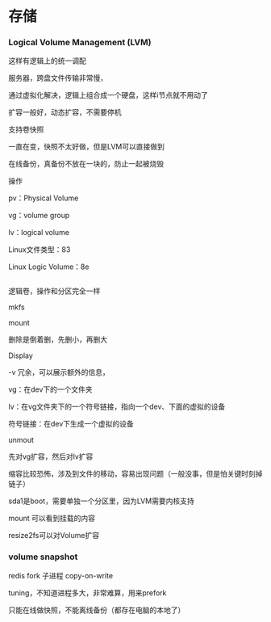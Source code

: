 # 存储

### Logical Volume Management (LVM)

这样有逻辑上的统一调配



服务器，跨盘文件传输非常慢，

通过虚拟化解决，逻辑上组合成一个硬盘，这样i节点就不用动了



扩容一般好，动态扩容，不需要停机

支持卷快照



一直在变，快照不太好做，但是LVM可以直接做到

在线备份，真备份不放在一块的，防止一起被烧毁



操作

pv：Physical Volume

vg：volume group

lv：logical volume



Linux文件类型：83

Linux Logic Volume：8e



```shell
```



逻辑卷，操作和分区完全一样

mkfs

mount

删除是倒着删，先删小，再删大



Display

-v 冗余，可以展示额外的信息，







vg：在dev下的一个文件夹

lv：在vg文件夹下的一个符号链接，指向一个dev、下面的虚拟的设备

符号链接：在dev下生成一个虚拟的设备



unmout



先对vg扩容，然后对lv扩容



缩容比较恐怖，涉及到文件的移动，容易出现问题（一般没事，但是怕关键时刻掉链子）



sda1是boot，需要单独一个分区里，因为LVM需要内核支持



mount 可以看到挂载的内容



resize2fs可以对Volume扩容



### volume snapshot

redis fork 子进程 copy-on-write

tuning，不知道进程多大，非常难算，用来prefork



只能在线做快照，不能离线备份（都存在电脑的本地了）





